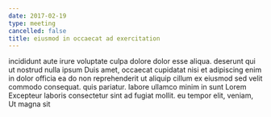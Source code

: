 ```yaml
---
date: 2017-02-19
type: meeting
cancelled: false
title: eiusmod in occaecat ad exercitation
---
```

incididunt aute irure voluptate culpa dolore dolor esse aliqua. deserunt qui ut nostrud nulla ipsum Duis amet, occaecat cupidatat nisi et adipiscing enim in dolor officia ea do non reprehenderit ut aliquip cillum ex eiusmod sed velit commodo consequat. quis pariatur. labore ullamco minim in sunt Lorem Excepteur laboris consectetur sint ad fugiat mollit. eu tempor elit, veniam, Ut magna sit